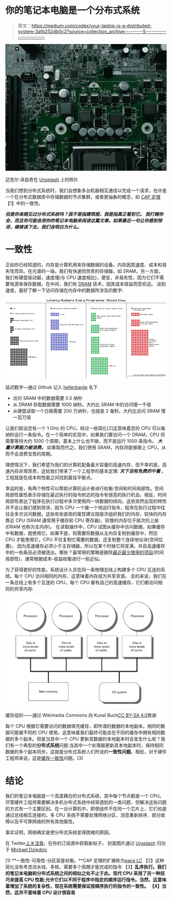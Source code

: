 # 你的笔记本电脑是一个分布式系统

> 原文：<https://medium.com/codex/your-laptop-is-a-distributed-system-3afb252db0c2?source=collection_archive---------5----------------------->

![](img/8d02e73188c6da9b05a787426163f104.png)

迈克尔·泽兹奇在 [Unsplash](https://unsplash.com?utm_source=medium&utm_medium=referral) 上的照片

当我们想到分布式系统时，我们会想象多台机器相互通信以完成一个请求，也许是一个在分布式数据库中存储数据的节点集群，或者更抽象的概念，如 [CAP 定理](https://en.wikipedia.org/wiki/CAP_theorem)【1】中的一致性。

***但是你亲眼见过分布式系统吗？我不是指建筑图，我是指真正看到它。
我打赌你会，而且你可能会用你的笔记本电脑来阅读这篇文章。如果最后一句让你感到惊讶，继续读下去，我们会明白为什么。***

# 一致性

正如你已经知道的，内存是计算机用来存储数据的设备。内存因其速度、成本和易失性而异。在光谱的一端，我们有快速但昂贵的存储器，如 SRAM。另一方面，我们有硬盘驱动器，速度慢(与 CPU 速度相比)，便宜，非易失性，因为它们不需要电源来保存数据。在中间，我们有 [DRAM](https://en.wikipedia.org/wiki/Dynamic_random-access_memory) 技术，因其成本效益而受欢迎。
谈到速度，最好了解一下访问存储在内存中的数据所涉及的数字:

![](img/d72211c0f431ab4f90b6a0b662b16b80.png)

延迟数字—通过 Github 记入 [hellerbarde](https://gist.github.com/hellerbarde/2843375) 名下

*   访问 SRAM 中的数据需要 0.5 纳秒
*   从 DRAM 存取数据需要 1000 纳秒。大约比 SRAM 中的访问慢一千倍
*   从硬盘读取一个日期需要 200 万纳秒，也就是 2 毫秒。大约比访问 SRAM 慢一百万倍

让我们假设您有一个 1 GHz 的 CPU，经过一些简化[2]这意味着您的 CPU 可以每纳秒运行一条指令。在一个简单的实现中，如果我们要访问一个 DRAM，CPU 将需要等待大约 1000 个周期，基本上什么也不做，而不是运行 1000 条指令。 ***大量计算能力被浪费。*** 如果取而代之，我们使用 SRAM，内存将能够跟上 CPU，从而不会浪费宝贵的周期。

理想情况下，我们希望为我们的计算机配备最大容量的高速内存，但不幸的是，高速内存非常昂贵，这给我们带来了一个工程学的基本定理: ***天下没有免费的午餐*** 。工程就是在成本和性能之间找到最佳平衡点。

幸运的是，有两个特性可以帮助计算机设计者进行权衡:空间和时间局部性。空间局部性属性表示存储在最近执行的指令附近的指令有很高的执行机会。相反，时间局部性表达了程序在执行过程中多次使用同一块数据的倾向。这些突然出现的特性并不会让我们感到惊讶，因为 CPU 一个接一个地运行指令，程序在执行过程中往往会多次访问数据。这些有些直观的属性建议按层次组织我们的内存，较快的内存靠近 CPU (SRAM 通常用于缓存和 CPU 寄存器)，较慢的内存位于层次的上层(DRAM 也称为主内存)。
在读取操作中，CPU 试图从缓存中访问数据，如果缓存中有数据，就使用它。如果不是，则需要将数据从主内存复制到缓存中，然后 CPU 才能使用它。CPU 不仅复制它需要的数据，还复制整个连续地址块(空间位置)。
因为高速缓存必须小于主存储器，所以在某个时候它将变满，并且高速缓存中的一些条目必须被逐出。哪些？最常用的策略是删除[最近最少使用的项目](https://en.wikipedia.org/wiki/Cache_replacement_policies#Least_recently_used_(LRU))(时间局部性)，通常根据成本-收益权衡进行一些近似。

为了获得更好的性能，系统设计人员在同一条物理总线上构建多个 CPU 互连的系统。每个 CPU 访问相同的内存，这意味着内存成为共享资源。
总的来说，我们在一条总线上有多个互连的 CPU，每个 CPU 都有自己的高速缓存，它们都访问相同的共享内存:

![](img/d47bdd261fccc7c12e6456db09a93823.png)

缓存组织——通过 Wikimedia Commons 向 Kunal Buch[CC BY-SA 4.0](https://creativecommons.org/licenses/by-sa/4.0)致谢

每个 CPU 根据它需要访问的数据填充缓存，即所谓的数据的本地副本。相同的数据可能被不同的 CPU 使用，这意味着我们最终可能会在不同的缓存中拥有相同数据的多个副本。但是当其中一个 CPU 更新其数据的本地副本时会发生什么呢？我们有一个典型的**分布式系统**问题:当其中一个处理器更新其本地副本时，保持相同数据的多个副本同步。这就是分布式系统人们所说的**一致性问题**。相反，对于硬件工程师来说，这是[缓存一致性](https://en.wikipedia.org/wiki/Cache_coherence)问题。[3]

# 结论

我们的笔记本电脑是一个高度耦合的分布式系统，其中每个节点都是一个 CPU。
尽管硬件工程师需要解决多机分布式系统中经常遇到的一类问题，但解决这些问题的方式有一个主要区别。在一台计算机中，即使组件不在同一个芯片上，它们也是通过总线相互连接的。多 CPU 系统不需要处理网络分区、消息重新排序、部分故障以及不可靠网络的所有其他属性。

事实证明，网络确实是使分布式系统变得困难的原因。

在 Twitter[上关注我](https://twitter.com/napicellatwit)，在你的订阅源中获取新帖子。
封面图片通过 [Unsplash](https://unsplash.com?utm_source=medium&utm_medium=referral) 归功于 [Michael Dziedzic](https://unsplash.com/@lazycreekimages?utm_source=medium&utm_medium=referral)

[1] **一致性-可用性-分区容差权衡。**CAP 定理的扩展称为[pace LC](https://en.m.wikipedia.org/wiki/PACELC_theorem)
【2】这种简化没有考虑流水线、多核、需要多个周期才能完成的指令
【3】**乱序执行。我们的笔记本电脑和分布式系统之间的相似之处不止于此。现代 CPU 采用了另一种技巧来提高 CPU 性能:允许它们以不同于程序中指定的顺序运行指令。当然，这意味着增加了系统的复杂性，现在系统需要保证按顺序执行的指令的一致性。
【4】当然，这并不意味着 CPU 设计很容易**